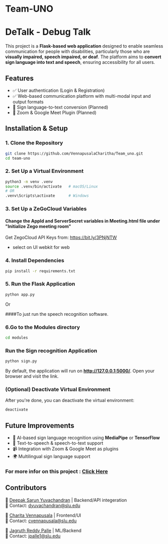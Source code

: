 # Team-UNO
# DeTalk - Debug Talk

This project is a **Flask-based web application** designed to enable seamless communication for people with disabilities, particularly those who are **visually impaired, speech impaired, or deaf**. The platform aims to **convert sign language into text and speech**, ensuring accessibility for all users.

## Features
- ✅ User authentication (Login & Registration)
- ✅ Web-based communication platform with multi-modal input and output formats
- 🚀 Sign language-to-text conversion (Planned)
- 🔌 Zoom & Google Meet Plugin (Planned)



## Installation & Setup

### 1. Clone the Repository

```bash
git clone https://github.com/VennapusalaCharitha/Team_uno.git
cd team-uno
```



### 2. Set Up a Virtual Environment
```bash
python3 -m venv .venv  
source .venv/bin/activate   # macOS/Linux  
# OR  
.venv\Scripts\activate      # Windows  
```
### 3. Set Up a ZeGoCloud Variables
#### Change the AppId and ServerSecret variables in Meeting.html file under "Initialize Zego meeting room"

Get ZegoCloud API Keys from: https://bit.ly/3PNjNTW
- select on UI webkit for web
  
### 4. Install Dependencies
```bash
pip install -r requirements.txt

```

### 5. Run the Flask Application
```bash
python app.py
```
Or

####To just run the speech recognition software.

### 6.Go to the Modules directory
```bash
cd modules
```

###  Run the Sign recognition Application
```bash
python sign.py
```

By default, the application will run on **http://127.0.0.1:5000/**. Open your browser and visit the link.

### (Optional) Deactivate Virtual Environment
After you're done, you can deactivate the virtual environment:
```bash
deactivate
```

## Future Improvements
- 🧠 AI-based sign language recognition using **MediaPipe** or **TensorFlow**
- 📢 Text-to-speech & speech-to-text support
- 📹 Integration with Zoom & Google Meet as plugins
- 🌍 Multilingual sign language support

### For more infor on this project : [Click Here](https://docs.google.com/presentation/d/1VOm9DjBjWfPdgVVm_a4vRC1LXsjxXJi9orY-LLXJryA/edit?usp=sharing)


## Contributors
👤 [Deepak Sarun Yuvachandran](https://github.com/DeeapakSarun) | Backend/API integeration<br>
📧 Contact: dyuvachandran@slu.edu 

👤 [Charita Vennapusala](https://github.com/VennapusalaCharitha) | Frontend/UI <br>
📧 Contact: cvennapusala@slu.edu  

👤 [Jagruth Reddy Palle](https://github.com/jagruthreddy) | ML/Backend <br>
📧 Contact: jpalle1@slu.edu  


